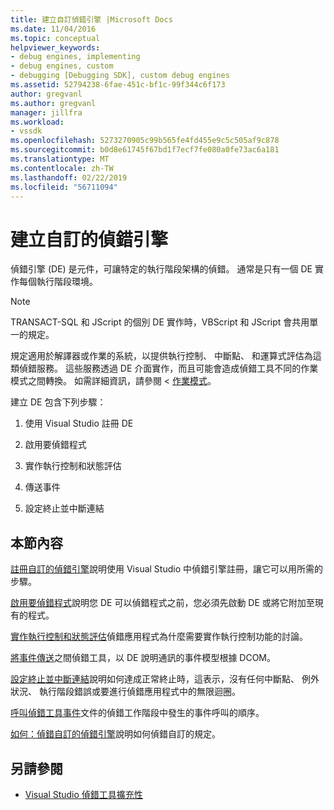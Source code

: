 ```yaml
---
title: 建立自訂偵錯引擎 |Microsoft Docs
ms.date: 11/04/2016
ms.topic: conceptual
helpviewer_keywords:
- debug engines, implementing
- debug engines, custom
- debugging [Debugging SDK], custom debug engines
ms.assetid: 52794238-6fae-451c-bf1c-99f344c6f173
author: gregvanl
ms.author: gregvanl
manager: jillfra
ms.workload:
- vssdk
ms.openlocfilehash: 5273270905c99b565fe4fd455e9c5c505af9c878
ms.sourcegitcommit: b0d8e61745f67bd1f7ecf7fe080a0fe73ac6a181
ms.translationtype: MT
ms.contentlocale: zh-TW
ms.lasthandoff: 02/22/2019
ms.locfileid: "56711094"
---
```

# <a name="create-a-custom-debug-engine"></a>建立自訂的偵錯引擎
偵錯引擎 (DE) 是元件，可讓特定的執行階段架構的偵錯。 通常是只有一個 DE 實作每個執行階段環境。

> [!NOTE]
>  TRANSACT-SQL 和 JScript 的個別 DE 實作時，VBScript 和 JScript 會共用單一的規定。

 規定適用於解譯器或作業的系統，以提供執行控制、 中斷點、 和運算式評估為這類偵錯服務。 這些服務透過 DE 介面實作，而且可能會造成偵錯工具不同的作業模式之間轉換。 如需詳細資訊，請參閱 <<c0> [ 作業模式](../../extensibility/debugger/operational-modes.md)。

 建立 DE 包含下列步驟：

1.  使用 Visual Studio 註冊 DE

2.  啟用要偵錯程式

3.  實作執行控制和狀態評估

4.  傳送事件

5.  設定終止並中斷連結

## <a name="in-this-section"></a>本節內容
 [註冊自訂的偵錯引擎](../../extensibility/debugger/registering-a-custom-debug-engine.md)說明使用 Visual Studio 中偵錯引擎註冊，讓它可以用所需的步驟。

 [啟用要偵錯程式](../../extensibility/debugger/enabling-a-program-to-be-debugged.md)說明您 DE 可以偵錯程式之前，您必須先啟動 DE 或將它附加至現有的程式。

 [實作執行控制和狀態評估](../../extensibility/debugger/execution-control-and-state-evaluation.md)偵錯應用程式為什麼需要實作執行控制功能的討論。

 [將事件傳送](../../extensibility/debugger/sending-events.md)之間偵錯工具，以 DE 說明通訊的事件模型根據 DCOM。

 [設定終止並中斷連結](../../extensibility/debugger/termination-and-detaching.md)說明如何達成正常終止時，這表示，沒有任何中斷點、 例外狀況、 執行階段錯誤或要進行偵錯應用程式中的無限迴圈。

 [呼叫偵錯工具事件](../../extensibility/debugger/calling-debugger-events.md)文件的偵錯工作階段中發生的事件呼叫的順序。

 [如何：偵錯自訂的偵錯引擎](../../extensibility/debugger/how-to-debug-a-custom-debug-engine.md)說明如何偵錯自訂的規定。

## <a name="see-also"></a>另請參閱
- [Visual Studio 偵錯工具擴充性](../../extensibility/debugger/visual-studio-debugger-extensibility.md)